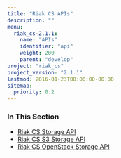 ```yaml
---
title: "Riak CS APIs"
description: ""
menu:
  riak_cs-2.1.1:
    name: "APIs"
    identifier: "api"
    weight: 200
    parent: "develop"
project: "riak_cs"
project_version: "2.1.1"
lastmod: 2016-01-23T00:00:00-00:00
sitemap:
  priority: 0.2
---
```


### In This Section

- [Riak CS Storage API](./storage)
- [Riak CS S3 Storage API](./storage/s3)
- [Riak CS OpenStack Storage API](./storage/openstack)
